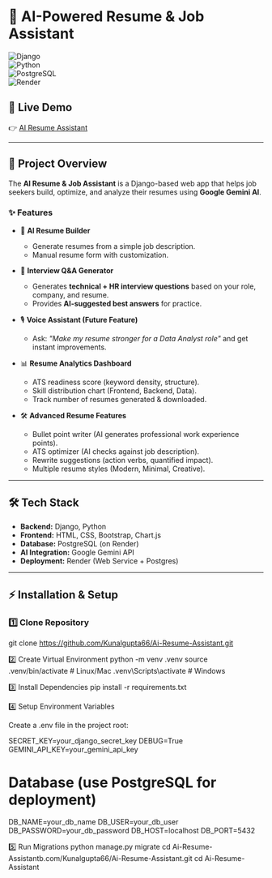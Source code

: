 # 🤖 AI-Powered Resume & Job Assistant  

![Django](https://img.shields.io/badge/Django-5.x-green?logo=django)  
![Python](https://img.shields.io/badge/Python-3.11-blue?logo=python)  
![PostgreSQL](https://img.shields.io/badge/Postgres-17-blue?logo=postgresql)  
![Render](https://img.shields.io/badge/Deployed%20on-Render-purple?logo=render)  

## 🔗 Live Demo  
👉 [AI Resume Assistant](https://ai-resume-assistant-1.onrender.com/)  

---

## 📌 Project Overview  
The **AI Resume & Job Assistant** is a Django-based web app that helps job seekers build, optimize, and analyze their resumes using **Google Gemini AI**.  

### ✨ Features  
- 📄 **AI Resume Builder**  
  - Generate resumes from a simple job description.  
  - Manual resume form with customization.  

- 🎤 **Interview Q&A Generator**  
  - Generates **technical + HR interview questions** based on your role, company, and resume.  
  - Provides **AI-suggested best answers** for practice.  

- 🎙 **Voice Assistant (Future Feature)**  
  - Ask: *"Make my resume stronger for a Data Analyst role"* and get instant improvements.  

- 📊 **Resume Analytics Dashboard**  
  - ATS readiness score (keyword density, structure).  
  - Skill distribution chart (Frontend, Backend, Data).  
  - Track number of resumes generated & downloaded.  

- 🛠 **Advanced Resume Features**  
  - Bullet point writer (AI generates professional work experience points).  
  - ATS optimizer (AI checks against job description).  
  - Rewrite suggestions (action verbs, quantified impact).  
  - Multiple resume styles (Modern, Minimal, Creative).  

---

## 🛠 Tech Stack  
- **Backend:** Django, Python  
- **Frontend:** HTML, CSS, Bootstrap, Chart.js  
- **Database:** PostgreSQL (on Render)  
- **AI Integration:** Google Gemini API  
- **Deployment:** Render (Web Service + Postgres)  

---

## ⚡ Installation & Setup  

### 1️⃣ Clone Repository
git clone https://github.com/Kunalgupta66/Ai-Resume-Assistant.git

2️⃣ Create Virtual Environment
python -m venv .venv
source .venv/bin/activate   # Linux/Mac
.venv\Scripts\activate      # Windows

3️⃣ Install Dependencies
pip install -r requirements.txt

4️⃣ Setup Environment Variables

Create a .env file in the project root:

SECRET_KEY=your_django_secret_key
DEBUG=True
GEMINI_API_KEY=your_gemini_api_key

# Database (use PostgreSQL for deployment)
DB_NAME=your_db_name
DB_USER=your_db_user
DB_PASSWORD=your_db_password
DB_HOST=localhost
DB_PORT=5432

5️⃣ Run Migrations
python manage.py migrate
cd Ai-Resume-Assistantb.com/Kunalgupta66/Ai-Resume-Assistant.git
cd Ai-Resume-Assistant
